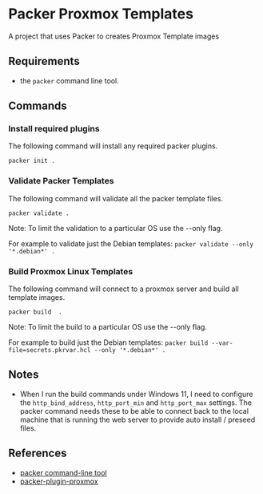 # Packer Proxmox Templates
A project that uses Packer to creates Proxmox Template images

## Requirements
- the `packer` command line tool.

## Commands

### Install required plugins
The following command will install any required packer plugins.

`packer init .`

### Validate Packer Templates
The following command will validate all the packer template files.

`packer validate .`

Note: To limit the validation to a particular OS use the --only flag.

For example to validate just the Debian templates:
`packer validate --only '*.debian*' .`

### Build Proxmox Linux Templates
The following command will connect to a proxmox server and build all template images.

`packer build  .`

Note: To limit the build to a particular OS use the --only flag.

For example to build just the Debian templates:
`packer build --var-file=secrets.pkrvar.hcl --only '*.debian*' .`

## Notes
- When I run the build commands under Windows 11, I need to configure the `http_bind_address`, `http_port_min` and `http_port_max` settings. The packer command needs these to be able to connect back to the local machine that is running the web server to provide auto install / preseed files.

## References
- [packer command-line tool](https://www.packer.io/)
- [packer-plugin-proxmox](https://github.com/hashicorp/packer-plugin-proxmox)
